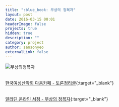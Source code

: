 ```yaml
---
title: ":blue_book: 무상의 정복자"
layout: post
date: 2016-03-15 00:01
headerImage: false
projects: true
hidden: true
description: ""
category: project
author: sansonyeo
externalLink: false
---
```

![무상의정복자](https://image.aladin.co.kr/product/7960/6/cover500/8996745537_1.jpg)

<br>[한국여성산악회 다음카페 - 토론정리글](https://cafe.daum.net/8848kwca/5NO3/168){:target="_blank"}

<br>[알라딘 온라인 서점 - 무상의 정복자](https://www.aladin.co.kr/shop/wproduct.aspx?ItemId=79600637){:target="_blank"}
